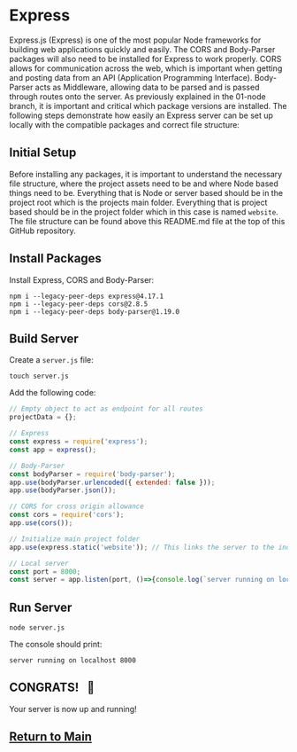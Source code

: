# Express
Express.js (Express) is one of the most popular Node frameworks for building web applications quickly and easily. The CORS and Body-Parser packages will also need to be installed for Express to work properly. CORS allows for communication across the web, which is important when getting and posting data from an API (Application Programming Interface). Body-Parser acts as Middleware, allowing data to be parsed and is passed through routes onto the server. As previously explained in the 01-node branch, it is important and critical which package versions are installed. The following steps demonstrate how easily an Express server can be set up locally with the compatible packages and correct file structure:

## Initial Setup
Before installing any packages, it is important to understand the necessary file structure, where the project assets need to be and where Node based things need to be. Everything that is Node or server based should be in the project root which is the projects main folder. Everything that is project based should be in the project folder which in this case is named `website`. The file structure can be found above this README.md file at the top of this GitHub repository.

## Install Packages
Install Express, CORS and Body-Parser:
```
npm i --legacy-peer-deps express@4.17.1
npm i --legacy-peer-deps cors@2.8.5
npm i --legacy-peer-deps body-parser@1.19.0
```

## Build Server
Create a `server.js` file:
```
touch server.js
```

Add the following code:
```js
// Empty object to act as endpoint for all routes
projectData = {};

// Express
const express = require('express');
const app = express();

// Body-Parser
const bodyParser = require('body-parser');
app.use(bodyParser.urlencoded({ extended: false }));
app.use(bodyParser.json());

// CORS for cross origin allowance
const cors = require('cors');
app.use(cors());

// Initialize main project folder
app.use(express.static('website')); // This links the server to the index.html inside the website folder

// Local server
const port = 8000;
const server = app.listen(port, ()=>{console.log(`server running on localhost ${port}`)});
```

## Run Server
```
node server.js
```
The console should print:
```
server running on localhost 8000
```

## CONGRATS! &nbsp; :raised_hands:
Your server is now up and running!

## [Return to Main](https://github.com/michihodges/webpack-basics)
